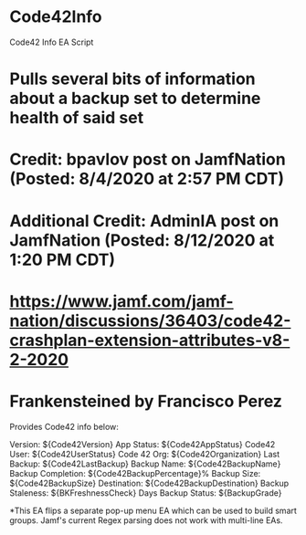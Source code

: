 # Code42Info
Code42 Info EA Script

# Pulls several bits of information about a backup set to determine health of said set
# Credit: bpavlov post on JamfNation (Posted: 8/4/2020 at 2:57 PM CDT)
# Additional Credit: AdminIA post on JamfNation (Posted: 8/12/2020 at 1:20 PM CDT)
# https://www.jamf.com/jamf-nation/discussions/36403/code42-crashplan-extension-attributes-v8-2-2020
# Frankensteined by Francisco Perez

Provides Code42 info below:

Version:           ${Code42Version}
App Status:        ${Code42AppStatus}
Code42 User:       ${Code42UserStatus}
Code 42 Org:       ${Code42Organization}
Last Backup:       ${Code42LastBackup}
Backup Name:       ${Code42BackupName}
Backup Completion: ${Code42BackupPercentage}%
Backup Size:       ${Code42BackupSize}
Destination:       ${Code42BackupDestination}
Backup Staleness:  ${BKFreshnessCheck} Days
Backup Status:     ${BackupGrade}

*This EA flips a separate pop-up menu EA which can be used to build smart groups. Jamf's current Regex parsing does not work with multi-line EAs.
